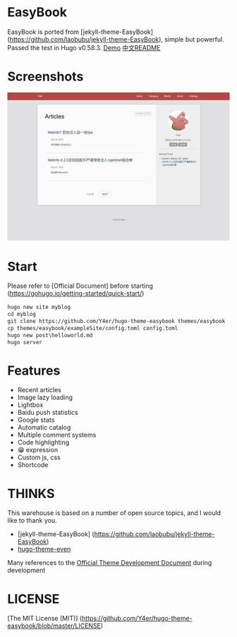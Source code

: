 # EasyBook

EasyBook is ported from [jekyll-theme-EasyBook] (https://github.com/laobubu/jekyll-theme-EasyBook), simple but powerful. Passed the test in Hugo v0.58.3.
[Demo](http://Y4er.com) [中文README](./README.MD)

# Screenshots
![Screenshots](./images/screenshot.png)

# Start

Please refer to [Official Document] before starting (https://gohugo.io/getting-started/quick-start/)

```
hugo new site myblog
cd myblog
git clone https://github.com/Y4er/hugo-theme-easybook themes/easybook
cp themes/easybook/exampleSite/config.toml config.toml
hugo new post\helloworld.md
hugo server
```

# Features

- Recent articles
- Image lazy loading
- Lightbox
- Baidu push statistics
- Google stats
- Automatic catalog
- Multiple comment systems
- Code highlighting
- 😁 expression
- Custom js, css
- Shortcode

# THINKS

This warehouse is based on a number of open source topics, and I would like to thank you.
- [jekyll-theme-EasyBook] (https://github.com/laobubu/jekyll-theme-EasyBook)
- [hugo-theme-even](https://github.com/olOwOlo/hugo-theme-even)

Many references to the [Official Theme Development Document](https://gohugo.io/templates/) during development 

# LICENSE

[The MIT License (MIT)] (https://github.com/Y4er/hugo-theme-easybook/blob/master/LICENSE)